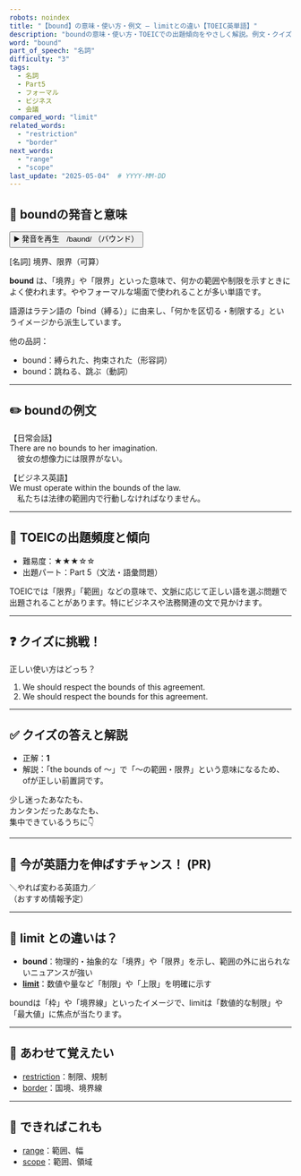 ```yaml
---
robots: noindex
title: "【bound】の意味・使い方・例文 ― limitとの違い【TOEIC英単語】"
description: "boundの意味・使い方・TOEICでの出題傾向をやさしく解説。例文・クイズ付きでlimitとの違いもわかりやすく学べます。"
word: "bound"
part_of_speech: "名詞"
difficulty: "3"
tags:
  - 名詞
  - Part5
  - フォーマル
  - ビジネス
  - 会議
compared_word: "limit"
related_words:
  - "restriction"
  - "border"
next_words:
  - "range"
  - "scope"
last_update: "2025-05-04"  # YYYY-MM-DD
---
```


## 🔰 boundの発音と意味

<button class="play-audio" onclick="playTTS('bound')">
  <span class="play-audio-main">
    ▶️ 発音を再生　/baʊnd/
  </span>
  <span class="play-audio-sub">
    （バウンド）
  </span>
</button>

[名詞] 境界、限界（可算）

**bound** は、「境界」や「限界」といった意味で、何かの範囲や制限を示すときによく使われます。ややフォーマルな場面で使われることが多い単語です。

語源はラテン語の「bind（縛る）」に由来し、「何かを区切る・制限する」というイメージから派生しています。

他の品詞：  
- bound：縛られた、拘束された（形容詞）
- bound：跳ねる、跳ぶ（動詞）

---

## ✏️ boundの例文

【日常会話】  
There are no bounds to her imagination.  
　彼女の想像力には限界がない。

【ビジネス英語】  
We must operate within the bounds of the law.  
　私たちは法律の範囲内で行動しなければなりません。

---

## 🎯 TOEICの出題頻度と傾向

- 難易度：★★★☆☆
- 出題パート：Part 5（文法・語彙問題）

TOEICでは「限界」「範囲」などの意味で、文脈に応じて正しい語を選ぶ問題で出題されることがあります。特にビジネスや法務関連の文で見かけます。

---

## ❓ クイズに挑戦！

正しい使い方はどっち？

1. We should respect the bounds of this agreement.  
2. We should respect the bounds for this agreement.

---

## ✅ クイズの答えと解説

- 正解：**1**
- 解説：「the bounds of ～」で「～の範囲・限界」という意味になるため、ofが正しい前置詞です。

少し迷ったあなたも、  
カンタンだったあなたも、  
集中できているうちに👇️

---

## 🚀 今が英語力を伸ばすチャンス！ (PR)

<div class="info-center">
＼やれば変わる英語力／<br>  
（おすすめ情報予定）
</div>

---

## 🤔  limit との違いは？

- **bound**：物理的・抽象的な「境界」や「限界」を示し、範囲の外に出られないニュアンスが強い
- **[limit](/word/limit)**：数値や量など「制限」や「上限」を明確に示す

boundは「枠」や「境界線」といったイメージで、limitは「数値的な制限」や「最大値」に焦点が当たります。

---

## 🧩 あわせて覚えたい

- [restriction](/word/restriction)：制限、規制
- [border](/word/border)：国境、境界線

---

## 📖 できればこれも

- [range](/word/range)：範囲、幅
- [scope](/word/scope)：範囲、領域

<!-- cvid: aid38_bid28 -->
